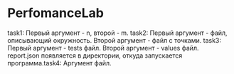# PerfomanceLab
task1: Первый аргумент - n, второй - m. task2: Первый аргумент - файл, описывающий окружность. Второй аргумент - файл с точками. task3: Первый аргумент - tests файл. Второй аргумент - values файл. report.json появляется в директории, откуда запускается программа.task4: Аргумент файл.
